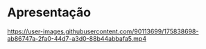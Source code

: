 # Apresentação

https://user-images.githubusercontent.com/90113699/175838698-ab86747a-2fa0-44d7-a3d0-88b44abbafa5.mp4


